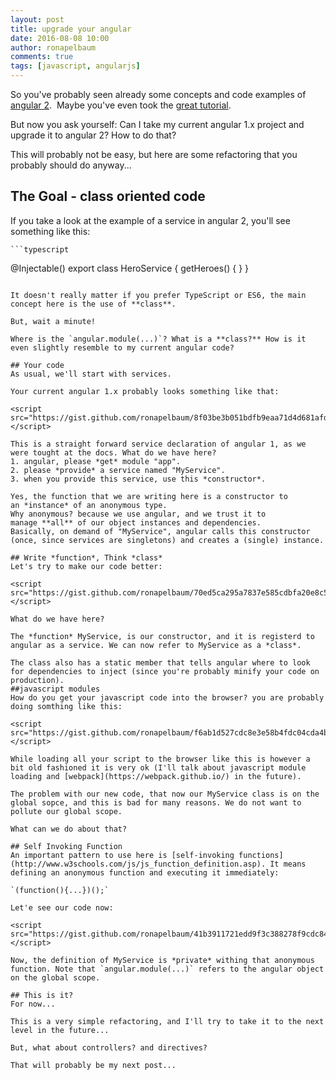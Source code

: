 ```yaml
---
layout: post
title: upgrade your angular
date: 2016-08-08 10:00
author: ronapelbaum
comments: true
tags: [javascript, angularjs]
---
```

So you've probably seen already some concepts and code examples of [angular 2](https://angular.io/). 
Maybe you've even took the [great tutorial](https://angular.io/docs/ts/latest/tutorial/).

But now you ask yourself: Can I take my current angular 1.x project and upgrade it to angular 2? How to do that?

This will probably not be easy, but here are some refactoring that you probably should do anyway...

## The Goal - class oriented code
If you take a look at the example of a service in angular 2, you'll see something like this:

    ```typescript
@Injectable()
export class HeroService {
    getHeroes() {
    }
}
```

It doesn't really matter if you prefer TypeScript or ES6, the main concept here is the use of **class**.

But, wait a minute!

Where is the `angular.module(...)`? What is a **class?** How is it even slightly resemble to my current angular code?

## Your code
As usual, we'll start with services.

Your current angular 1.x probably looks something like that:

<script src="https://gist.github.com/ronapelbaum/8f03be3b051bdfb9eaa71d4d681afd48.js"></script> 

This is a straight forward service declaration of angular 1, as we were tought at the docs. What do we have here?
1. angular, please *get* module "app".
2. please *provide* a service named "MyService".
3. when you provide this service, use this *constructor*.

Yes, the function that we are writing here is a constructor to an *instance* of an anonymous type. 
Why anonymous? because we use angular, and we trust it to manage **all** of our object instances and dependencies. 
Basically, on demand of "MyService", angular calls this constructor (once, since services are singletons) and creates a (single) instance.

## Write *function*, Think *class*
Let's try to make our code better:

<script src="https://gist.github.com/ronapelbaum/70ed5ca295a7837e585cdbfa20e8c5c8.js"></script> 

What do we have here?

The *function* MyService, is our constructor, and it is registerd to angular as a service. We can now refer to MyService as a *class*.

The class also has a static member that tells angular where to look for dependencies to inject (since you're probably minify your code on production).
##javascript modules
How do you get your javascript code into the browser? you are probably doing somthing like this:

<script src="https://gist.github.com/ronapelbaum/f6ab1d527cdc8e3e58b4fdc04cda4b72.js"></script> 

While loading all your script to the browser like this is however a bit old fashioned it is very ok (I'll talk about javascript module loading and [webpack](https://webpack.github.io/) in the future).

The problem with our new code, that now our MyService class is on the global sopce, and this is bad for many reasons. We do not want to pollute our global scope.

What can we do about that?

## Self Invoking Function
An important pattern to use here is [self-invoking functions](http://www.w3schools.com/js/js_function_definition.asp). It means defining an anonymous function and executing it immediately:

`(function(){...})();`

Let'e see our code now:

<script src="https://gist.github.com/ronapelbaum/41b3911721edd9f3c388278f9cdc84f3.js"></script> 

Now, the definition of MyService is *private* withing that anonymous function. Note that `angular.module(...)` refers to the angular object on the global scope.

## This is it?
For now...

This is a very simple refactoring, and I'll try to take it to the next level in the future...

But, what about controllers? and directives?

That will probably be my next post...


